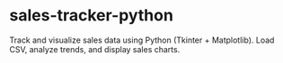 # sales-tracker-python
Track and visualize sales data using Python (Tkinter + Matplotlib). Load CSV, analyze trends, and display sales charts.
